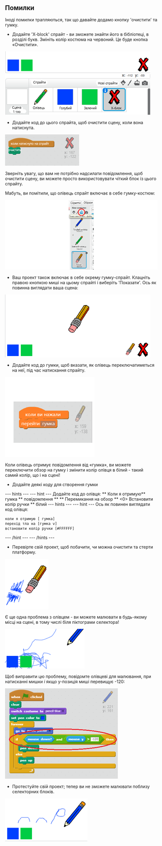 ## Помилки

Іноді помилки трапляються, так що давайте додамо кнопку 'очистити' та гумку.

+ Додайте 'X-block' спрайт - ви зможете знайти його в бібліотеці, в розділі букв. Змініть колір костюма на червоний. Це буде кнопка «Очистити».

![скріншот](images/paint-x.png)

+ Додайте код до цього спрайта, щоб очистити сцену, коли вона натиснута.

![Очистити сцену](images/clear-stage.png)

Зверніть увагу, що вам не потрібно надсилати повідомлення, щоб очистити сцену, ви можете просто використовувати чіткий блок із цього спрайту.

Мабуть, ви помітили, що олівець спрайт включає в себе гумку-костюм:

![скріншот](images/paint-eraser-costume.png)

+ Ваш проект також включає в себе окрему гумку-спрайт. Клацніть правою кнопкою миші на цьому спрайті і виберіть 'Показати'. Ось як повинна виглядати ваша сцена:

![скріншот](images/paint-eraser-stage.png)

+ Додайте код до гумки, щоб вказати, як олівець переключатиметься на неї, під час натискання спрайту.

![Broadcast eraser](images/broadcast-eraser.png)

Коли олівець отримує повідомлення від «гумка», ви можете переключити обзор на гумку і змінити колір олівця в білий - такий самий колір, що і на сцені!

+ Додайте деякі коду для створення гумки

\--- hints \--- \--- hint \--- Додайте код до олівця: ** Коли я отримую** гумка ** повідомлення ** ** Перемикання на обзор ** <0> Встановити колір ручки ** білий \--- hints \--- \--- hint \--- Ось як повинен виглядати код олівця:</p> 

```blocks
коли я отримую [ гумка]
перехід тла на [гумка v]
встановити колір ручки [#FFFFFF]
```

\--- /hint \--- \--- /hints \---

+ Перевірте свій проект, щоб побачити, чи можна очистити та стерти платформу.

![скріншот](images/paint-erase-test.png)

Є ще одна проблема з олівцем - ви можете малювати в будь-якому місці на сцені, в тому числі біля піктограми селектора!

![скріншот](images/paint-draw-problem.png)

Щоб виправити цю проблему, повідомте олівцеві для малювання, при натисканні мишки *і* якщо y-позиція миші перевищує -120:

![скріншот](images/pencil-gt-code.png)

+ Протестуйте свій проект; тепер ви не зможете малювати поблизу селекторних блоків.

![скріншот](images/paint-fixed.png)